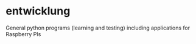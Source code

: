 # entwicklung
General python programs (learning and testing) including applications for Raspberry PIs
